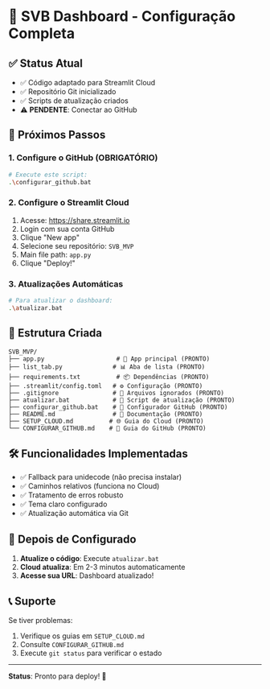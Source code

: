 # 🚀 SVB Dashboard - Configuração Completa

## ✅ Status Atual
- ✅ Código adaptado para Streamlit Cloud
- ✅ Repositório Git inicializado
- ✅ Scripts de atualização criados
- ⚠️ **PENDENTE**: Conectar ao GitHub

## 🎯 Próximos Passos

### 1. Configure o GitHub (OBRIGATÓRIO)
```bash
# Execute este script:
.\configurar_github.bat
```

### 2. Configure o Streamlit Cloud
1. Acesse: https://share.streamlit.io
2. Login com sua conta GitHub
3. Clique "New app"
4. Selecione seu repositório: `SVB_MVP`
5. Main file path: `app.py`
6. Clique "Deploy!"

### 3. Atualizações Automáticas
```bash
# Para atualizar o dashboard:
.\atualizar.bat
```

## 📁 Estrutura Criada
```
SVB_MVP/
├── app.py                    # 🎯 App principal (PRONTO)
├── list_tab.py              # 📊 Aba de lista (PRONTO)
├── requirements.txt          # 📦 Dependências (PRONTO)
├── .streamlit/config.toml   # ⚙️ Configuração (PRONTO)
├── .gitignore               # 🚫 Arquivos ignorados (PRONTO)
├── atualizar.bat            # 🔄 Script de atualização (PRONTO)
├── configurar_github.bat    # 🔧 Configurador GitHub (PRONTO)
├── README.md                # 📖 Documentação (PRONTO)
├── SETUP_CLOUD.md          # 🌐 Guia do Cloud (PRONTO)
└── CONFIGURAR_GITHUB.md    # 🔗 Guia do GitHub (PRONTO)
```

## 🛠️ Funcionalidades Implementadas
- ✅ Fallback para unidecode (não precisa instalar)
- ✅ Caminhos relativos (funciona no Cloud)
- ✅ Tratamento de erros robusto
- ✅ Tema claro configurado
- ✅ Atualização automática via Git

## 🎉 Depois de Configurado
1. **Atualize o código**: Execute `atualizar.bat`
2. **Cloud atualiza**: Em 2-3 minutos automaticamente
3. **Acesse sua URL**: Dashboard atualizado!

## 📞 Suporte
Se tiver problemas:
1. Verifique os guias em `SETUP_CLOUD.md`
2. Consulte `CONFIGURAR_GITHUB.md`
3. Execute `git status` para verificar o estado

---
**Status**: Pronto para deploy! 🚀
